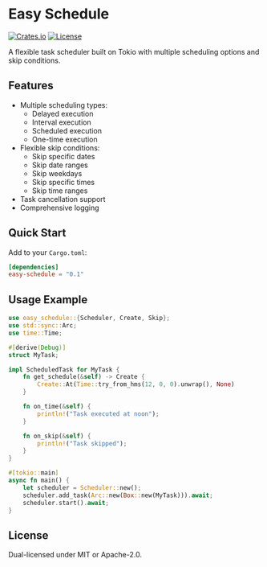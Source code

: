 # Easy Schedule

[![Crates.io](https://img.shields.io/crates/v/easy-schedule)](https://crates.io/crates/easy-schedule)
[![License](https://img.shields.io/badge/license-MIT%2FApache--2.0-blue)](LICENSE)

A flexible task scheduler built on Tokio with multiple scheduling options and skip conditions.

## Features

- Multiple scheduling types:
  - Delayed execution
  - Interval execution
  - Scheduled execution
  - One-time execution
- Flexible skip conditions:
  - Skip specific dates
  - Skip date ranges
  - Skip weekdays
  - Skip specific times
  - Skip time ranges
- Task cancellation support
- Comprehensive logging

## Quick Start

Add to your `Cargo.toml`:

```toml
[dependencies]
easy-schedule = "0.1"
```

## Usage Example

```rust
use easy_schedule::{Scheduler, Create, Skip};
use std::sync::Arc;
use time::Time;

#[derive(Debug)]
struct MyTask;

impl ScheduledTask for MyTask {
    fn get_schedule(&self) -> Create {
        Create::At(Time::try_from_hms(12, 0, 0).unwrap(), None)
    }

    fn on_time(&self) {
        println!("Task executed at noon");
    }

    fn on_skip(&self) {
        println!("Task skipped");
    }
}

#[tokio::main]
async fn main() {
    let scheduler = Scheduler::new();
    scheduler.add_task(Arc::new(Box::new(MyTask))).await;
    scheduler.start().await;
}
```

## License

Dual-licensed under MIT or Apache-2.0.

